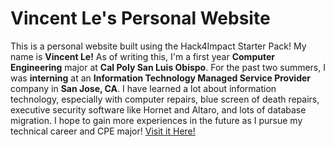 # Vincent Le's Personal Website
This is a personal website built using the Hack4Impact Starter Pack!
My name is **Vincent Le!** As of writing this, I'm a first year **Computer Engineering** major at **Cal Poly San Luis Obispo**. For the past two summers, I was **interning** at an **Information Technology Managed Service Provider** company in **San Jose, CA**. I have learned a lot about information technology, especially with computer repairs, blue screen of death repairs, executive security software like Hornet and Altaro, and lots of database migration. I hope to gain more experiences in the future as I pursue my technical career and CPE major!
[Visit it Here!](https://ShortVincentMan.github.io)